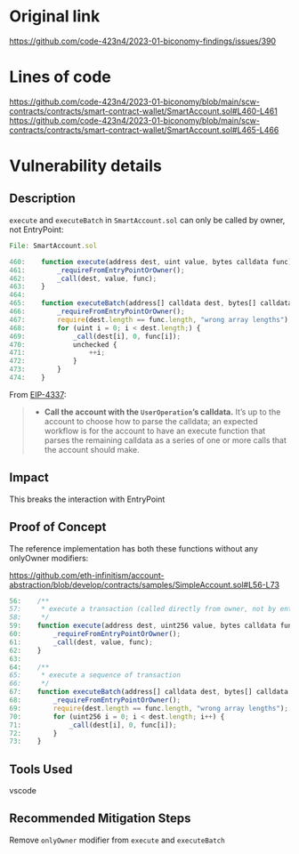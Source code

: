 # Original link
https://github.com/code-423n4/2023-01-biconomy-findings/issues/390
# Lines of code

https://github.com/code-423n4/2023-01-biconomy/blob/main/scw-contracts/contracts/smart-contract-wallet/SmartAccount.sol#L460-L461
https://github.com/code-423n4/2023-01-biconomy/blob/main/scw-contracts/contracts/smart-contract-wallet/SmartAccount.sol#L465-L466


# Vulnerability details

## Description
`execute` and `executeBatch` in `SmartAccount.sol` can only be called by owner, not EntryPoint:

```javascript
File: SmartAccount.sol

460:    function execute(address dest, uint value, bytes calldata func) external onlyOwner{
461:        _requireFromEntryPointOrOwner();
462:        _call(dest, value, func);
463:    }
464:
465:    function executeBatch(address[] calldata dest, bytes[] calldata func) external onlyOwner{
466:        _requireFromEntryPointOrOwner();
467:        require(dest.length == func.length, "wrong array lengths");
468:        for (uint i = 0; i < dest.length;) {
469:            _call(dest[i], 0, func[i]);
470:            unchecked {
471:                ++i;
472:            }
473:        }
474:    }
```

From [EIP-4337](https://eips.ethereum.org/EIPS/eip-4337):

> - **Call the account with the `UserOperation`’s calldata.** It’s up to the account to choose how to parse the calldata; an expected workflow is for the account to have an execute function that parses the remaining calldata as a series of one or more calls that the account should make.

## Impact
This breaks the interaction with EntryPoint

## Proof of Concept
The reference implementation has both these functions without any onlyOwner modifiers:

https://github.com/eth-infinitism/account-abstraction/blob/develop/contracts/samples/SimpleAccount.sol#L56-L73
```javascript
56:    /**
57:     * execute a transaction (called directly from owner, not by entryPoint)
58:     */
59:    function execute(address dest, uint256 value, bytes calldata func) external {
60:        _requireFromEntryPointOrOwner();
61:        _call(dest, value, func);
62:    }
63:
64:    /**
65:     * execute a sequence of transaction
66:     */
67:    function executeBatch(address[] calldata dest, bytes[] calldata func) external {
68:        _requireFromEntryPointOrOwner();
69:        require(dest.length == func.length, "wrong array lengths");
70:        for (uint256 i = 0; i < dest.length; i++) {
71:            _call(dest[i], 0, func[i]);
72:        }
73:    }
```

## Tools Used
vscode

## Recommended Mitigation Steps
Remove `onlyOwner` modifier from `execute` and `executeBatch`